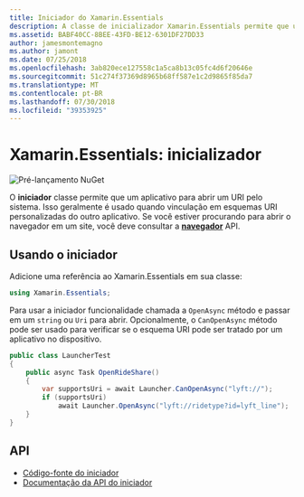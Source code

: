 ```yaml
---
title: Iniciador do Xamarin.Essentials
description: A classe de inicializador Xamarin.Essentials permite que um aplicativo para abrir um URI pelo sistema.
ms.assetid: BABF40CC-8BEE-43FD-BE12-6301DF27DD33
author: jamesmontemagno
ms.author: jamont
ms.date: 07/25/2018
ms.openlocfilehash: 3ab820ece127558c1a5ca8b13c05fc4d6f20646e
ms.sourcegitcommit: 51c274f37369d8965b68ff587e1c2d9865f85da7
ms.translationtype: MT
ms.contentlocale: pt-BR
ms.lasthandoff: 07/30/2018
ms.locfileid: "39353925"
---
```

# <a name="xamarinessentials-launcher"></a>Xamarin.Essentials: inicializador

![Pré-lançamento NuGet](~/media/shared/pre-release.png)

O **iniciador** classe permite que um aplicativo para abrir um URI pelo sistema. Isso geralmente é usado quando vinculação em esquemas URI personalizadas do outro aplicativo. Se você estiver procurando para abrir o navegador em um site, você deve consultar a **[navegador](open-browser.md)** API.

## <a name="using-launcher"></a>Usando o iniciador

Adicione uma referência ao Xamarin.Essentials em sua classe:

```csharp
using Xamarin.Essentials;
```

Para usar a iniciador funcionalidade chamada a `OpenAsync` método e passar em um `string` ou `Uri` para abrir. Opcionalmente, o `CanOpenAsync` método pode ser usado para verificar se o esquema URI pode ser tratado por um aplicativo no dispositivo.

```csharp
public class LauncherTest
{
    public async Task OpenRideShare()
    {
        var supportsUri = await Launcher.CanOpenAsync("lyft://");
        if (supportsUri)
            await Launcher.OpenAsync("lyft://ridetype?id=lyft_line");
    }
}
```

## <a name="api"></a>API

- [Código-fonte do iniciador](https://github.com/xamarin/Essentials/tree/master/Xamarin.Essentials/Launcher)
- [Documentação da API do iniciador](xref:Xamarin.Essentials.Launcher)
